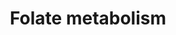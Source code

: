 ---
annotations:
- type: Pathway Ontology
  value: folate metabolic pathway
authors:
- MaintBot
- Khanspers
- Egonw
- Mkutmon
- Eweitz
description: The folic acid-centred micronutrient biological network. The most relevant
  biochemical processes related to folic acid in the context of metabolism, oxidation
  and inflammation are represented. Also, the compartmental separation (intracellular
  vs. plasma) is presented, identifying the folic acid centred plasma metabolome.
last-edited: 2022-01-29
organisms:
- Bos taurus
redirect_from:
- /index.php/Pathway:WP1075
- /instance/WP1075
schema-jsonld:
- '@context': https://schema.org/
  '@id': https://wikipathways.github.io/pathways/WP1075.html
  '@type': Dataset
  creator:
    '@type': Organization
    name: WikiPathways
  description: The folic acid-centred micronutrient biological network. The most relevant
    biochemical processes related to folic acid in the context of metabolism, oxidation
    and inflammation are represented. Also, the compartmental separation (intracellular
    vs. plasma) is presented, identifying the folic acid centred plasma metabolome.
  keywords:
  - Heme
  - FMN
  - Fibrin
  - Magnesium
  - Zinc
  - IL4
  - GPX6
  - SCARB1
  - GAR
  - SOD3
  - FOLR4
  - PGE2
  - RFK
  - SHMT2
  - GPX2
  - 5-Formyl-THF
  - 10-Formyl-THF
  - Manganese
  - Cystathionine
  - HNO2
  - PLAT
  - RNS
  - MTHFS
  - FAD
  - APOA1
  - Riboflavin
  - SAA4
  - 5,10-Methenyl-THF
  - Fructosamine
  - FGAR
  - O3
  - Cob(I)alamin
  - Thromboxane A2
  - Dihydrofolate
  - ALB
  - Pyridoxal 5'-phosphate
  - FLAD1
  - LDL
  - SAA3
  - O2
  - 8-Isoprostaglandin F2a
  - IFNG
  - F7
  - ' S-Adenosylmethionine'
  - IL6
  - 5-methyl-THF
  - MTHFR
  - FOLR1
  - PGF2a
  - INSR
  - RELA
  - MAT1A
  - Cob(II)alamin
  - IL2
  - Cholesterol
  - Methionine
  - PLG
  - VLDL-TAG
  - F2-Isoprostane
  - SOD1
  - IL1B
  - INS
  - HDL
  - ONOO/ONOOH
  - Tetrahydrobiopterin
  - AHCY
  - (11S)-hydroxymethylene-THF
  - THF
  - Nitrotyrosine
  - (11R)-hydroxymethylene-THF
  - ATP
  - NFKB2
  - SERPINA3-7
  - ABCA1
  - CTH
  - NO2
  - MTRR
  - VLDL
  - Folic acid
  - Iron
  - VLDL/APOB
  - H2O2
  - CBS
  - GPX3
  - CRP
  - SLC19A1
  - HOCl
  - HDL/SAA
  - TNF
  - HDL-C
  - SLC46A1
  - Serine
  - SAA2
  - MPO
  - PGE1
  - ' S-Adenosylhomocysteine'
  - 'NO'
  - Cysteine
  - FOLR2
  - NADP+
  - Fibrinogen
  - MTHFD1
  - SERPINE1
  - HBG
  - DHFR
  - ICAM1
  - Folate
  - SAA1
  - MTHFD2
  - MTR
  - 8-OHdG
  - SOD2
  - CSF1
  - Chlorine
  - Homocysteine
  - LDLR
  - FOLR3
  - CCL2
  - TAG
  - NFKB1
  - NOS
  - APOB
  - D-dimer
  - H2O
  - SHMT1
  - GPX 1
  - Glycine
  - Glucose
  - HDL/APOA1
  - Thromboxane B2
  - F2
  - S-nitrosohomocysteine
  - HbA1c
  - L-Arginine
  - oxLDL
  - HBA
  - GPX 4
  - GART
  - CAT
  - TP53
  - ADP
  - 5,10-Methylene-THF
  - NADPH
  license: CC0
  name: Folate metabolism
seo: CreativeWork
title: Folate metabolism
wpid: WP1075
---